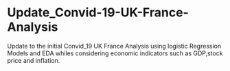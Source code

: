 # Update_Convid-19-UK-France-Analysis
Update to the initial Convid_19 UK France Analysis  using logistic Regression Models and EDA  whiles considering economic indicators such as GDP,stock price and inflation. 
